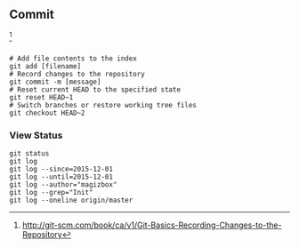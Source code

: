 ## Commit

[^1]

<img class="alignnone" src="https://lh3.googleusercontent.com/zEnthrU_Gj29HHXPQuqzxKB9AmJb2JrEeNNyj3yfts9K=w1011-h697-no" alt="" />

```shell
# Add file contents to the index
git add [filename]
# Record changes to the repository
git commit -m [message]
# Reset current HEAD to the specified state
git reset HEAD~1
# Switch branches or restore working tree files
git checkout HEAD~2
```

### View Status

```shell
git status
git log
git log --since=2015-12-01
git log --until=2015-12-01
git log --author="magizbox"
git log --grep="Init"
git log --oneline origin/master
```

[^1]: <a href="http://git-scm.com/book/ca/v1/Git-Basics-Recording-Changes-to-the-Repository" target="_blank">http://git-scm.com/book/ca/v1/Git-Basics-Recording-Changes-to-the-Repository</a>
